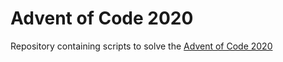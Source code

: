 # Advent of Code 2020

Repository containing scripts to solve the [Advent of Code 2020](https://adventofcode.com/2020)
